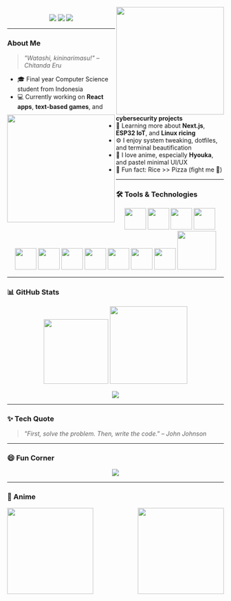 <p align="center">
  <img src="https://media.giphy.com/media/v1.Y2lkPWVjZjA1ZTQ3NmJnZ3VydmtmeXQ3MTBodnYzdzZieWNpaWo1b21xdXhiZTMwbWp0diZlcD12MV9naWZzX3NlYXJjaCZjdD1n/xT9IgMwRFVcbF0HCcU/giphy.gif" width="250" align="right"/>
  <img src="https://media.giphy.com/media/v1.Y2lkPTc5MGI3NjExNW82eTAwZmdnNGtwcmkyamg2aGUzMXZoeG8yazhyZTAzbDg1YnNtdSZlcD12MV9naWZzX3NlYXJjaCZjdD1n/KdLcUvSLKmX7i/giphy.gif" height="250" align="left"/>
</p>

<br />

<div align="center">
  <a href="https://www.instagram.com/fjr.mhri?igsh=MTl1NWI1Mnd2c3ZrYw=="><img src="https://img.shields.io/badge/Instagram-E4405F?style=for-the-badge&logo=instagram&logoColor=white"/></a>
  <a href="mailto:fajar.muhairi1@gmail.com"><img src="https://img.shields.io/badge/Gmail-D14836?style=for-the-badge&logo=gmail&logoColor=white"/></a>
  <a href="https://discord.com/users/aruna8457"><img src="https://img.shields.io/badge/Discord-5865F2?style=for-the-badge&logo=discord&logoColor=white"/></a>
</div>

---

### About Me

> _"Watashi, kininarimasu!" – Chitanda Eru_

- 🎓 Final year Computer Science student from Indonesia
- 💻 Currently working on **React apps**, **text-based games**, and **cybersecurity projects**
- 🌱 Learning more about **Next.js**, **ESP32 IoT**, and **Linux ricing**
- ⚙️ I enjoy system tweaking, dotfiles, and terminal beautification
- 🎨 I love anime, especially **Hyouka**, and pastel minimal UI/UX
- 🍚 Fun fact: Rice >> Pizza (fight me 🍕)

---

### 🛠️ Tools & Technologies

<p align="center">
  <img src="https://www.vectorlogo.zone/logos/javascript/javascript-icon.svg" width="50" />
  <img src="https://www.vectorlogo.zone/logos/reactjs/reactjs-icon.svg" width="50" />
  <img src="https://www.vectorlogo.zone/logos/python/python-icon.svg" width="50" />
  <img src="https://www.vectorlogo.zone/logos/firebase/firebase-icon.svg" width="50" />
  <img src="https://www.vectorlogo.zone/logos/git-scm/git-scm-icon.svg" width="50" />
  <img src="https://www.vectorlogo.zone/logos/visualstudio_code/visualstudio_code-icon.svg" width="50" />
  <img src="https://www.vectorlogo.zone/logos/linux/linux-icon.svg" width="50" />
  <img src="https://www.vectorlogo.zone/logos/mongodb/mongodb-icon.svg" width="50" />
  <img src="https://www.vectorlogo.zone/logos/nodejs/nodejs-icon.svg" width="50" />
  <img src="https://www.vectorlogo.zone/logos/vitejsdev/vitejsdev-icon.svg" width="50" />
  <img src="https://www.vectorlogo.zone/logos/archlinux/archlinux-icon.svg" width="50" />
  <img src="https://upload.vectorlogo.zone/logos/kali/images/09452257-ce76-4881-8cb9-c6a676444ca5.svg" width="90" />
</p>

---

### 📊 GitHub Stats

<p align="center">
  <img src="https://github-readme-stats.vercel.app/api?username=fjrmhri&show_icons=true&title_color=ffcc00&icon_color=00ffff&text_color=daf7dc&bg_color=1e1e2f&hide=issues&count_private=true&include_all_commits=true" height="150"/>
  <img src="https://github-readme-stats.vercel.app/api/top-langs/?username=fjrmhri&layout=compact&text_color=daf7dc&bg_color=1e1e2f&hide=php" height="180"/>
</p>

<p align="center">
  <img src="https://github-readme-streak-stats.herokuapp.com/?user=fjrmhri&theme=tokyonight&hide_border=true" />
</p>

---

### ✨ Tech Quote

> _"First, solve the problem. Then, write the code." – John Johnson_

---

### 😄 Fun Corner

<p align="center">
  <img src="https://readme-jokes.vercel.app/api?theme=tokyonight&hideBorder=true" />
</p>

---

### 🎴 Anime

<p align="center">
  <img src="https://media.giphy.com/media/v1.Y2lkPTc5MGI3NjExNW82eTAwZmdnNGtwcmkyamg2aGUzMXZoeG8yazhyZTAzbDg1YnNtdSZlcD12MV9naWZzX3NlYXJjaCZjdD1n/PrurCwlB509Ne/giphy.gif" height="200" align="right"/>
  <img src="https://media.giphy.com/media/v1.Y2lkPTc5MGI3NjExNW82eTAwZmdnNGtwcmkyamg2aGUzMXZoeG8yazhyZTAzbDg1YnNtdSZlcD12MV9naWZzX3NlYXJjaCZjdD1n/10I54Pr7nbGrAs/giphy.gif" height="200" align="left"/>
</p>
